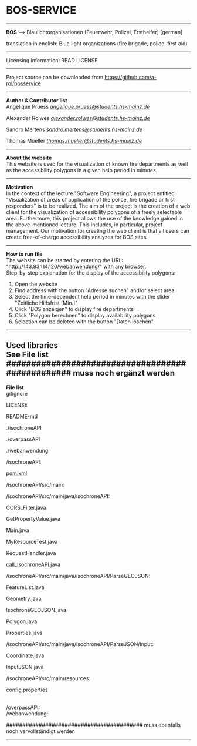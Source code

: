 # BOS-SERVICE

------
**BOS** --> Blaulichtorganisationen (Feuerwehr, Polizei, Ersthelfer) [german]

translation in english: Blue light organizations (fire brigade, police, first aid)

------
Licensing information: READ LICENSE

------
Project source can be downloaded from https://github.com/a-rol/bosservice

------
**Author & Contributor list**
<br />
Angelique Pruess	*angelique.pruess@students.hs-mainz.de*

Alexander Rolwes 	*alexander.rolwes@students.hs-mainz.de*

Sandro Mertens 		*sandro.mertens@students.hs-mainz.de*

Thomas Mueller 		*thomas.mueller@students.hs-mainz.de*

------
**About the website**
<br />
This website is used for the visualization of known fire departments as well as the accessibility polygons 
in a given help period in minutes.

------
**Motivation**
<br />
In the context of the lecture "Software Engineering", a project entitled "Visualization of areas of
application of the police, fire brigade or first responders" is to be realized. The aim of the 
project is the creation of a web client for the visualization of accessibility polygons of a freely 
selectable area. Furthermore, this project allows the use of the knowledge gained in the 
above-mentioned lecture. This includes, in particular, project management.
Our motivation for creating the web client is that all users can create free-of-charge 
accessibility analyzes for BOS sites.

------
**How to run file**
<br />
The website can be started by entering the URL: "http://143.93.114.120/webanwendung/" with any browser.
<br />
Step-by-step explanation for the display of the accessibility polygons:

1. Open the website
2. Find address with the button "Adresse suchen" and/or select area
3. Select the time-dependent help period in minutes with the slider "Zeitliche Hilfsfrist [Min.]"
4. Click "BOS anzeigen" to display fire departments
5. Click "Polygon berechnen" to display availability polygons
6. Selection can be deleted with the button "Daten löschen"

------
**Used libraries**
<br />
See File list
################################################# muss noch ergänzt werden
------
**File list**
<br />
gitignore

LICENSE

README-md
<br />

./isochroneAPI

./overpassAPI

./webanwendung
<br />

/isochroneAPI:

pom.xml

/isochroneAPI/src/main:

/isochroneAPI/src/main/java/isochroneAPI:

CORS_Filter.java

GetPropertyValue.java

Main.java

MyResourceTest.java

RequestHandler.java

call_IsochroneAPI.java

/isochroneAPI/src/main/java/isochroneAPI/ParseGEOJSON:

FeatureList.java

Geometry.java

IsochroneGEOJSON.java

Polygon.java

Properties.java

/isochroneAPI/src/main/java/isochroneAPI/ParseJSON/Input:

Coordinate.java

InputJSON.java

/isochroneAPI/src/main/resources:

config.properties


<br />
/overpassAPI:




<br />
/webanwendung:



########################################## muss ebenfalls noch vervollständigt werden

------